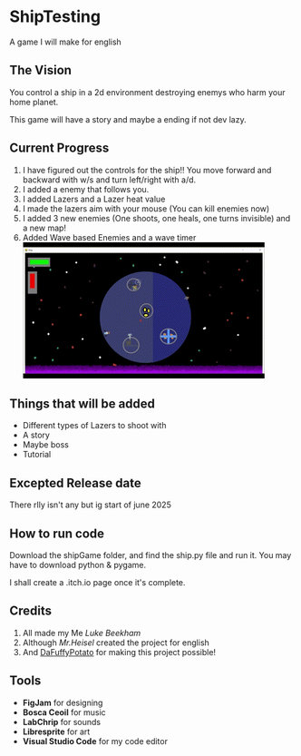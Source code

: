 # ShipTesting
A game I will make for english

## The Vision
You control a ship in a 2d environment destroying enemys who harm your home planet. 

This game will have a story and maybe a ending if not dev lazy. 

## Current Progress
1. I have figured out the controls for the ship!! You move forward and backward with w/s and turn left/right with a/d.
2. I added a enemy that follows you.  
3. I added Lazers and a Lazer heat value
4. I made the lazers aim with your mouse (You can kill enemies now)
5. I added 3 new enemies (One shoots, one heals, one turns invisible) and a new map!
6. Added Wave based Enemies and a wave timer
![A Showcase of the game](shipMapGameShowcase.gif)



## Things that will be added


- Different types of Lazers to shoot with
- A story 
- Maybe boss 
- Tutorial 


## Excepted Release date
There rlly isn't any but ig start of june 2025

## How to run code
Download the shipGame folder, and  find the ship.py file and run it. You may have to download python & pygame.

I shall create a .itch.io page once it's complete. 

## Credits
1. All made my Me *Luke Beekham*
2. Although *Mr.Heisel* created the project for english 
3. And [DaFuffyPotato](https://www.youtube.com/@DaFluffyPotato) for making this project possible!

## Tools
- **FigJam** for designing
- **Bosca Ceoil** for music
- **LabChrip** for sounds
- **Libresprite** for art
- **Visual Studio Code** for my code editor